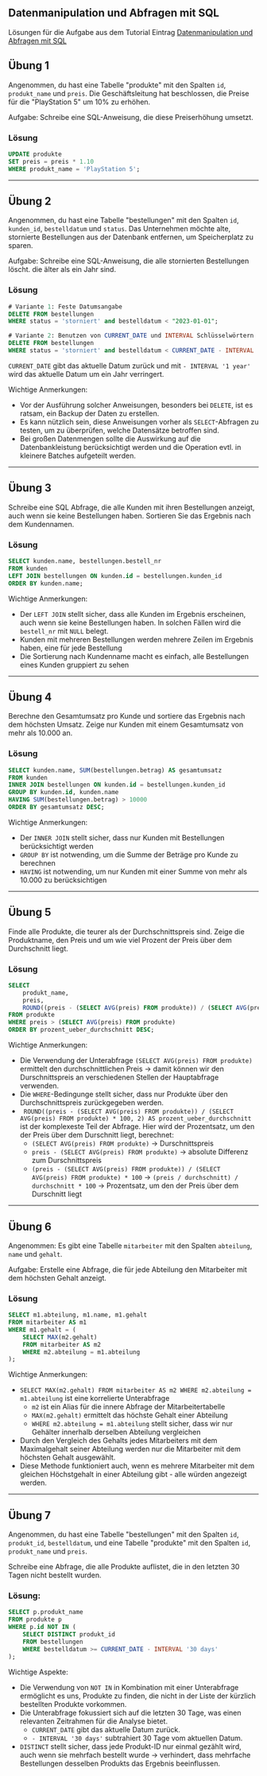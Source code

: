 ## Datenmanipulation und Abfragen mit SQL

Lösungen für die Aufgabe aus dem Tutorial Eintrag [Datenmanipulation und Abfragen mit SQL](https://informatik-ninja.de/tutorials/datenmanipulation-und-abfragen-mit-sqle#content-%C3%BCbungen)

## Übung 1
Angenommen, du hast eine Tabelle "produkte" mit den Spalten `id`, `produkt_name` und `preis`.
Die Geschäftsleitung hat beschlossen, die Preise für die "PlayStation 5" um 10% zu erhöhen.

Aufgabe: Schreibe eine SQL-Anweisung, die diese Preiserhöhung umsetzt.

### Lösung
```sql
UPDATE produkte
SET preis = preis * 1.10
WHERE produkt_name = 'PlayStation 5';
```

---

## Übung 2
Angenommen, du hast eine Tabelle "bestellungen" mit den Spalten `id`, `kunden_id`, `bestelldatum` und `status`.
Das Unternehmen möchte alte, stornierte Bestellungen aus der Datenbank entfernen, um Speicherplatz zu sparen.

Aufgabe: Schreibe eine SQL-Anweisung, die alle stornierten Bestellungen löscht. die älter als ein Jahr sind.

### Lösung
```sql
# Variante 1: Feste Datumsangabe
DELETE FROM bestellungen
WHERE status = 'storniert' and bestelldatum < "2023-01-01";

# Variante 2: Benutzen von CURRENT_DATE und INTERVAL Schlüsselwörtern
DELETE FROM bestellungen
WHERE status = 'storniert' and bestelldatum < CURRENT_DATE - INTERVAL '1 year';
```

`CURRENT_DATE` gibt das aktuelle Datum zurück und mit `- INTERVAL '1 year'` wird das aktuelle Datum um ein Jahr verringert.

Wichtige Anmerkungen:
- Vor der Ausführung solcher Anweisungen, besonders bei `DELETE`, ist es ratsam, ein Backup der Daten zu erstellen.
- Es kann nützlich sein, diese Anweisungen vorher als `SELECT`-Abfragen zu testen, um zu überprüfen, welche Datensätze betroffen sind.
- Bei großen Datenmengen sollte die Auswirkung auf die Datenbankleistung berücksichtigt werden und die Operation evtl. in kleinere Batches aufgeteilt werden.

---

## Übung 3

Schreibe eine SQL Abfrage, die alle Kunden mit ihren Bestellungen anzeigt, auch wenn sie keine Bestellungen haben. Sortieren Sie das Ergebnis nach dem Kundennamen.

### Lösung 
```sql
SELECT kunden.name, bestellungen.bestell_nr
FROM kunden
LEFT JOIN bestellungen ON kunden.id = bestellungen.kunden_id
ORDER BY kunden.name;
```

Wichtige Anmerkungen:
- Der `LEFT JOIN` stellt sicher, dass alle Kunden im Ergebnis erscheinen, auch wenn sie keine Bestellungen haben. In solchen Fällen wird die `bestell_nr` mit `NULL` belegt.
- Kunden mit mehreren Bestellungen werden mehrere Zeilen im Ergebnis haben, eine für jede Bestellung
- Die Sortierung nach Kundenname macht es einfach, alle Bestellungen eines Kunden gruppiert zu sehen

---

## Übung 4

Berechne den Gesamtumsatz pro Kunde und sortiere das Ergebnis nach dem höchsten Umsatz. 
Zeige nur Kunden mit einem Gesamtumsatz von mehr als 10.000 an.

### Lösung

```sql
SELECT kunden.name, SUM(bestellungen.betrag) AS gesamtumsatz
FROM kunden
INNER JOIN bestellungen ON kunden.id = bestellungen.kunden_id
GROUP BY kunden.id, kunden.name
HAVING SUM(bestellungen.betrag) > 10000
ORDER BY gesamtumsatz DESC;
```

Wichtige Anmerkungen:
- Der `INNER JOIN` stellt sicher, dass nur Kunden mit Bestellungen berücksichtigt werden
- `GROUP BY` ist notwending, um die Summe der Beträge pro Kunde zu berechnen
- `HAVING` ist notwending, um nur Kunden mit einer Summe von mehr als 10.000 zu berücksichtigen

---

## Übung 5
Finde alle Produkte, die teurer als der Durchschnittspreis sind. Zeige die Produktname, den Preis und um wie viel Prozent der Preis über dem Durchschnitt liegt.

### Lösung
```sql
SELECT 
    produkt_name, 
    preis, 
    ROUND((preis - (SELECT AVG(preis) FROM produkte)) / (SELECT AVG(preis) FROM produkte) * 100, 2) AS prozent_ueber_durchschnitt
FROM produkte
WHERE preis > (SELECT AVG(preis) FROM produkte)
ORDER BY prozent_ueber_durchschnitt DESC;
```

Wichtige Anmerkungen:
- Die Verwendung der Unterabfrage `(SELECT AVG(preis) FROM produkte)` ermittelt den durchschnittlichen Preis -> damit können wir den Durschnittspreis an verschiedenen Stellen der Hauptabfrage verwenden.
- Die `WHERE`-Bedingunge stellt sicher, dass nur Produkte über den Durchschnittspreis zurückgegeben werden.
- ` ROUND((preis - (SELECT AVG(preis) FROM produkte)) / (SELECT AVG(preis) FROM produkte) * 100, 2) AS prozent_ueber_durchschnitt` ist der komplexeste Teil der Abfrage. Hier wird der Prozentsatz, um den der Preis über dem Durschnitt liegt, berechnet:
  - `(SELECT AVG(preis) FROM produkte)` -> Durschnittspreis
  - `preis - (SELECT AVG(preis) FROM produkte)` -> absolute Differenz zum Durschnittspreis
  - `(preis - (SELECT AVG(preis) FROM produkte)) / (SELECT AVG(preis) FROM produkte) * 100` -> `(preis / durchschnitt) / durchschnitt * 100` -> Prozentsatz, um den der Preis über dem Durschnitt liegt

---

## Übung 6

Angenommen: Es gibt eine Tabelle `mitarbeiter` mit den Spalten `abteilung`, `name` und `gehalt`.

Aufgabe: Erstelle eine Abfrage, die für jede Abteilung den Mitarbeiter mit dem höchsten Gehalt anzeigt.

### Lösung

```sql
SELECT m1.abteilung, m1.name, m1.gehalt
FROM mitarbeiter AS m1
WHERE m1.gehalt = (
    SELECT MAX(m2.gehalt)
    FROM mitarbeiter AS m2
    WHERE m2.abteilung = m1.abteilung
);
```

Wichtige Anmerkungen:
- `SELECT MAX(m2.gehalt) FROM mitarbeiter AS m2 WHERE m2.abteilung = m1.abteilung` ist eine korrelierte Unterabfrage
  - `m2` ist ein Alias für die innere Abfrage der Mitarbeitertabelle
  - `MAX(m2.gehalt)` ermittelt das höchste Gehalt einer Abteilung
  - `WHERE m2.abteilung = m1.abteilung` stellt sicher, dass wir nur Gehälter innerhalb derselben Abteilung vergleichen
- Durch den Vergleich des Gehalts jedes Mitarbeiters mit dem Maximalgehalt seiner Abteilung werden nur die Mitarbeiter mit dem höchsten Gehalt ausgewählt.
- Diese Methode funktioniert auch, wenn es mehrere Mitarbeiter mit dem gleichen Höchstgehalt in einer Abteilung gibt - alle würden angezeigt werden.

---

## Übung 7

Angenommen, du hast eine Tabelle "bestellungen" mit den Spalten `id`, `produkt_id`, `bestelldatum`, und eine Tabelle "produkte" mit den Spalten `id`, `produkt_name` und `preis`.

Schreibe eine Abfrage, die alle Produkte auflistet, die in den letzten 30 Tagen nicht bestellt wurden.

### Lösung:

```sql
SELECT p.produkt_name
FROM produkte p
WHERE p.id NOT IN (
    SELECT DISTINCT produkt_id
    FROM bestellungen
    WHERE bestelldatum >= CURRENT_DATE - INTERVAL '30 days'
);
```

Wichtige Aspekte:
- Die Verwendung von `NOT IN` in Kombination mit einer Unterabfrage ermöglicht es uns, Produkte zu finden, die nicht in der Liste der kürzlich bestellten Produkte vorkommen.
- Die Unterabfrage fokussiert sich auf die letzten 30 Tage, was einen relevanten Zeitrahmen für die Analyse bietet.
  - `CURRENT_DATE` gibt das aktuelle Datum zurück.
  - `- INTERVAL '30 days'` subtrahiert 30 Tage vom aktuellen Datum.
- `DISTINCT` stellt sicher, dass jede Produkt-ID nur einmal gezählt wird, auch wenn sie mehrfach bestellt wurde -> verhindert, dass mehrfache Bestellungen desselben Produkts das Ergebnis beeinflussen.
